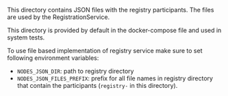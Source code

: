 This directory contains JSON files with the registry participants.
The files are used by the RegistrationService.

This directory is provided by default in the docker-compose file and used in system tests.

To use file based implementation of registry service make sure to set following environment variables:

- `NODES_JSON_DIR`: path to registry directory
- `NODES_JSON_FILES_PREFIX`: prefix for all file names in registry directory that contain the participants (`registry-` in this directory).
